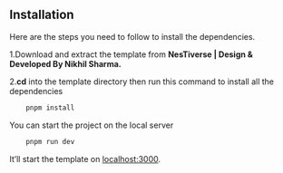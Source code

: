 ## Installation

Here are the steps you need to follow to install the dependencies.

1.Download and extract the template from **NesTiverse | Design & Developed By Nikhil Sharma.**

2.**cd** into the template directory then run this command to install all the dependencies

```bash
    pnpm install
```

You can start the project on the local server

```bash
    pnpm run dev
```

It’ll start the template on [localhost:3000](http://localhost:3000).
